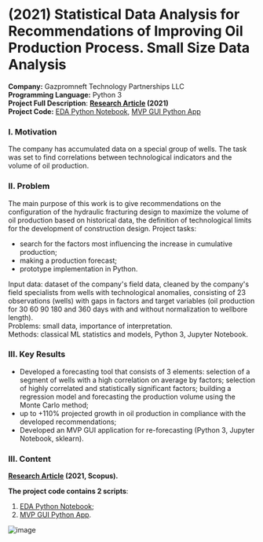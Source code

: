# (2021) Statistical Data Analysis for Recommendations of Improving Oil Production Process. Small Size Data Analysis
**Company:**  Gazpromneft Technology Partnerships LLC  
**Programming Language:**  Python 3  
**Project Full Description**: **[Research Article](https://drive.google.com/file/d/1VDWvMugO1Xi0vq9hw1JTXwHYWVGlFPih/view?usp=sharing) (2021)**  
**Project Сode:** [EDA Python Notebook](https://github.com/ResearchMachine/commercial-project-small-oil-data-analysis/blob/main/%D0%9E%D1%81%D0%BD%D0%BE%D0%B2%D0%BD%D0%BE%D0%B9%20%D0%B1%D0%BB%D0%BE%D0%BA%D0%BD%D0%BE%D1%82.ipynb), [MVP GUI Python App](https://github.com/ResearchMachine/commercial-project-small-oil-data-analysis/blob/main/%D0%9F%D1%80%D0%B8%D0%BB%D0%BE%D0%B6%D0%B5%D0%BD%D0%B8%D0%B5%20%20%D0%B4%D0%BB%D1%8F%20%D0%B0%D0%BD%D0%B0%D0%BB%D0%B8%D0%B7%D0%B0%20%D0%BC%D0%B0%D0%BB%D1%8B%D1%85%20%D0%B2%D1%8B%D0%B1%D0%BE%D1%80%D0%BE%D0%BA/RUN.ipynb)  





### I. Motivation
The company has accumulated data on a special group of wells. The task was set to find correlations between technological indicators and the volume of oil production.

### II. Problem
The main purpose of this work is to give recommendations on the configuration of the hydraulic fracturing design to maximize the volume of oil production based on historical data, the definition of technological limits for the development of construction design.
Project tasks:
* search for the factors most influencing the increase in cumulative production;  
* making a production forecast;  
* prototype implementation in Python.

Input data: dataset of the company's field data, cleaned by the company's field specialists from wells with technological anomalies, consisting of 23 observations (wells) with gaps in factors and target variables (oil production for 30 60 90 180 and 360 days with and without normalization to wellbore length).  
Problems: small data, importance of interpretation.  
Methods: classical ML statistics and models, Python 3, Jupyter Notebook.


### III. Key Results 
* Developed a forecasting tool that consists of 3 elements:
selection of a segment of wells with a high correlation on average by factors;
selection of highly correlated and statistically significant factors;
building a regression model and forecasting the production volume using the Monte Carlo method;  
* up to +110% projected growth in oil production in compliance with the developed recommendations;  
* Developed an MVP GUI application for re-forecasting (Python 3, Jupyter Notebook, sklearn).  

  

### III. Content  
**[Research Article](https://drive.google.com/file/d/1VDWvMugO1Xi0vq9hw1JTXwHYWVGlFPih/view?usp=sharing) (2021, Scopus).**

**The project code contains 2 scripts**:
1. [EDA Python Notebook](https://github.com/ResearchMachine/commercial-project-small-oil-data-analysis/blob/main/%D0%9E%D1%81%D0%BD%D0%BE%D0%B2%D0%BD%D0%BE%D0%B9%20%D0%B1%D0%BB%D0%BE%D0%BA%D0%BD%D0%BE%D1%82.ipynb);  
2. [MVP GUI Python App](https://github.com/ResearchMachine/commercial-project-small-oil-data-analysis/blob/main/%D0%9F%D1%80%D0%B8%D0%BB%D0%BE%D0%B6%D0%B5%D0%BD%D0%B8%D0%B5%20%20%D0%B4%D0%BB%D1%8F%20%D0%B0%D0%BD%D0%B0%D0%BB%D0%B8%D0%B7%D0%B0%20%D0%BC%D0%B0%D0%BB%D1%8B%D1%85%20%D0%B2%D1%8B%D0%B1%D0%BE%D1%80%D0%BE%D0%BA/RUN.ipynb).

![image](https://github.com/ResearchMachine/commercial-project-small-oil-data-analysis/assets/70639823/bca2cecb-58bd-4e96-a371-a6ed7dfd07fb)

